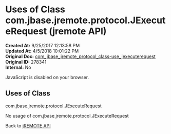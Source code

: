 # Uses of Class com.jbase.jremote.protocol.JExecuteRequest (jremote API)

**Created At:** 9/25/2017 12:13:58 PM  
**Updated At:** 4/5/2018 10:01:22 PM  
**Original Doc:** [com_jbase_jremote_protocol_class-use_jexecuterequest](https://docs.jbase.com/39271-class-use/com_jbase_jremote_protocol_class-use_jexecuterequest)  
**Original ID:** 278341  
**Internal:** No  

<!--<br>    try {<br>        if (location.href.indexOf('is-external=true') == -1) {<br>            parent.document.title="Uses of Class com.jbase.jremote.protocol.JExecuteRequest (jremote   API)";<br>        }<br>    }<br>    catch(err) {<br>    }<br>//-->
JavaScript is disabled on your browser.



<!--<br>  allClassesLink = document.getElementById("allclasses\_navbar\_top");<br>  if(window==top) {<br>    allClassesLink.style.display = "block";<br>  }<br>  else {<br>    allClassesLink.style.display = "none";<br>  }<br>  //-->

## Uses of Class
com.jbase.jremote.protocol.JExecuteRequest

No usage of com.jbase.jremote.protocol.JExecuteRequest





Back to [jREMOTE API](com_jbase_jremote_package-summary)


